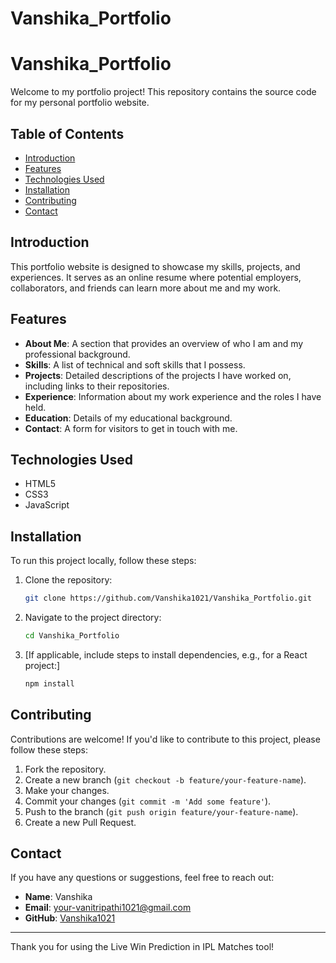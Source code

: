 # Vanshika_Portfolio
# Vanshika_Portfolio

Welcome to my portfolio project! This repository contains the source code for my personal portfolio website.

## Table of Contents
- [Introduction](#introduction)
- [Features](#features)
- [Technologies Used](#technologies-used)
- [Installation](#installation)
- [Contributing](#contributing)
- [Contact](#contact)

## Introduction

This portfolio website is designed to showcase my skills, projects, and experiences. It serves as an online resume where potential employers, collaborators, and friends can learn more about me and my work.

## Features

- **About Me**: A section that provides an overview of who I am and my professional background.
- **Skills**: A list of technical and soft skills that I possess.
- **Projects**: Detailed descriptions of the projects I have worked on, including links to their repositories.
- **Experience**: Information about my work experience and the roles I have held.
- **Education**: Details of my educational background.
- **Contact**: A form for visitors to get in touch with me.

## Technologies Used

- HTML5
- CSS3
- JavaScript

## Installation

To run this project locally, follow these steps:

1. Clone the repository:
    ```sh
    git clone https://github.com/Vanshika1021/Vanshika_Portfolio.git
    ```
2. Navigate to the project directory:
    ```sh
    cd Vanshika_Portfolio
    ```
3. [If applicable, include steps to install dependencies, e.g., for a React project:]
    ```sh
    npm install
    ```


## Contributing

Contributions are welcome! If you'd like to contribute to this project, please follow these steps:

1. Fork the repository.
2. Create a new branch (`git checkout -b feature/your-feature-name`).
3. Make your changes.
4. Commit your changes (`git commit -m 'Add some feature'`).
5. Push to the branch (`git push origin feature/your-feature-name`).
6. Create a new Pull Request.


## Contact

If you have any questions or suggestions, feel free to reach out:

- **Name**: Vanshika
- **Email**: [your-vanitripathi1021@gmail.com](mailto:vanitripathi1021@gmail.com)
- **GitHub**: [Vanshika1021](https://github.com/Vanshika1021)

---

Thank you for using the Live Win Prediction in IPL Matches tool!

